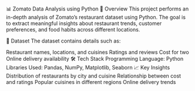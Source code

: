 📊 Zomato Data Analysis using Python
📌 Overview
This project performs an in-depth analysis of Zomato’s restaurant dataset using Python. The goal is to extract meaningful insights about restaurant trends, customer preferences, and food habits across different locations.

📂 Dataset
The dataset contains details such as:

Restaurant names, locations, and cuisines
Ratings and reviews
Cost for two
Online delivery availability
🛠️ Tech Stack
Programming Language: Python
Libraries Used: Pandas, NumPy, Matplotlib, Seaborn
📈 Key Insights
Distribution of restaurants by city and cuisine
Relationship between cost and ratings
Popular cuisines in different regions
Online delivery trends
